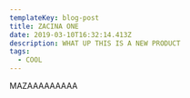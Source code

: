 ```yaml
---
templateKey: blog-post
title: ZACINA ONE
date: 2019-03-10T16:32:14.413Z
description: WHAT UP THIS IS A NEW PRODUCT
tags:
  - COOL
---
```

MAZAAAAAAAAA
